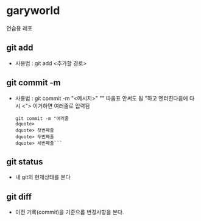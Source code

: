 # garyworld
연습용 레포

## git add
- 사용법 : git add <추가할 경로>
## git commit -m
- 사용법 : git commit -m "<메시지>"
  "" 따옴표 안써도 됨
  "하고 엔터친다음에 다시 <"> 이거하면 여러줄로 입력됨
  ```
  git commit -m "여러줄
  dquote>
  dquote> 첫번째줄
  dquote> 두번째줄
  dquote> 세번째줄```
## git status
- 내 git의 현재상태를 본다
## git diff
- 이전 기록(commit)을 기준으롭 변경사항을 본다.